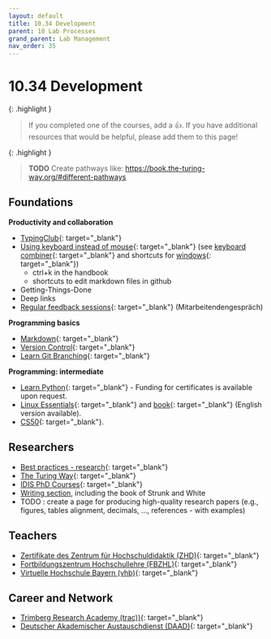 ```yaml
---
layout: default
title: 10.34 Development
parent: 10 Lab Processes
grand_parent: Lab Management
nav_order: 35
---
```


# 10.34 Development

{: .highlight }
> If you completed one of the courses, add a 👍. If you have additional resources that would be helpful, please add them to this page!

{: .highlight }
> **TODO**
> Create pathways like: https://book.the-turing-way.org/#different-pathways

## Foundations

**Productivity and collaboration**

- [TypingClub](https://www.typingclub.com/){: target="_blank"}
- [Using keyboard instead of mouse](https://blog.superhuman.com/keyboard-vs-mouse/){: target="_blank"} (see [keyboard combiner](https://keycombiner.com/){: target="_blank"} and shortcuts for [windows](https://www.buero-kaizen.de/windows-shortcuts/){: target="_blank"})
  - ctrl+k in the handbook
  - shortcuts to edit markdown files in github
- Getting-Things-Done
- Deep links
- [Regular feedback sessions](https://www.uni-bamberg.de/intranet/gesundheit/mitarbeitendengespraech/){: target="_blank"} (Mitarbeitendengespräch)

**Programming basics**

- [Markdown](https://commonmark.org/help/tutorial/){: target="_blank"}
- [Version Control](https://book.the-turing-way.org/reproducible-research/vcs){: target="_blank"}
- [Learn Git Branching](https://learngitbranching.js.org/?locale=de_DE){: target="_blank"}

**Programming: intermediate**

- [Learn Python](https://www.learnpython.org/){: target="_blank"} - Funding for certificates is available upon request.
- [Linux Essentials](https://www.tuxcademy.org/product/lxes/){: target="_blank"} and [book](https://www.tuxcademy.org/product/grd1/){: target="_blank"} (English version available).
- [CS50](https://cs50.harvard.edu/x/2024/){: target="_blank"}.

## Researchers

- [Best practices - research](https://carpentries-lab.github.io/good-enough-practices/index.html){: target="_blank"}
- [The Turing Way](https://book.the-turing-way.org/){: target="_blank"}
- [IDIS PhD Courses](https://idis.digital/phd-course/){: target="_blank"}
- [Writing section](../..//20-research/20_processes/20.29.writing.html), including the book of Strunk and White
- TODO : create a page for producing high-quality research papers (e.g., figures, tables alignment, decimals, ..., references - with examples)

## Teachers

- [Zertifikate des Zentrum für Hochschuldidaktik (ZHD)](https://www.uni-bamberg.de/zhd/){: target="_blank"}
- [Fortbildungszentrum Hochschullehre (FBZHL)](https://www.fbzhl.fau.de/){: target="_blank"}
- [Virtuelle Hochschule Bayern (vhb)](https://open.vhb.org/){: target="_blank"}

## Career and Network

- [Trimberg Research Academy (trac))](https://www.uni-bamberg.de/trac/){: target="_blank"}
- [Deutscher Akademischer Austauschdienst (DAAD)](https://www.daad.de/de/){: target="_blank"}
